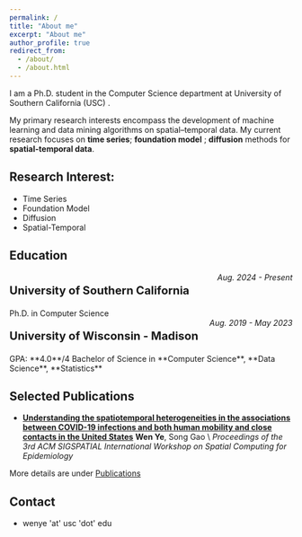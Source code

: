 ```yaml
---
permalink: /
title: "About me"
excerpt: "About me"
author_profile: true
redirect_from: 
  - /about/
  - /about.html
---
```


I am a Ph.D. student in the Computer Science department at University of Southern California (USC) .

My primary research interests encompass the development of machine learning and data mining algorithms on spatial–temporal data. My current research focuses on **time series**; **foundation model** ; **diffusion** methods for **spatial-temporal data**.

## Research Interest: 
* Time Series
* Foundation Model
* Diffusion
* Spatial-Temporal

## Education
<div style='display: flex; justify-content: space-between;'>
	<p style='font-size:20px'><b>University of Southern California</b></p>
	<i>Aug. 2024 - Present</i>
</div>
Ph.D. in Computer Science

<div style='display: flex; justify-content: space-between;'>
	<p style='font-size:20px'><b>University of Wisconsin - Madison</b></p>
	<i>Aug. 2019 - May 2023</i>
</div>
GPA: **4.0**/4
Bachelor of Science in **Computer Science**, **Data Science**, **Statistics**

<!-- ## News
Coming Soon... -->


## Selected Publications
* [**Understanding the spatiotemporal heterogeneities in the associations between COVID-19 infections and both human mobility and close contacts in the United States**](https://dl.acm.org/doi/abs/10.1145/3557995.3566117)
	**Wen Ye**, Song Gao \\
	*Proceedings of the 3rd ACM SIGSPATIAL International Workshop on Spatial Computing for Epidemiology*

More details are under [Publications](academicpages.github.io/publications/)

<!-- ## Service -->


## Contact
- wenye 'at' usc 'dot' edu
